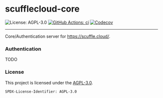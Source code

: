 <!-- cargo-sync-rdme title [[ -->
# scufflecloud-core
<!-- cargo-sync-rdme ]] -->

<!-- cargo-sync-rdme badge [[ -->
![License: AGPL-3.0](https://img.shields.io/crates/l/scufflecloud-core.svg?style=flat-square)
[![GitHub Actions: ci](https://img.shields.io/github/actions/workflow/status/scufflecloud/scuffle/ci.yaml.svg?label=ci&logo=github&style=flat-square)](https://github.com/scufflecloud/scuffle/actions/workflows/ci.yaml)
[![Codecov](https://img.shields.io/codecov/c/github/scufflecloud/scuffle.svg?label=codecov&logo=codecov&style=flat-square)](https://codecov.io/gh/scufflecloud/scuffle)
<!-- cargo-sync-rdme ]] -->

---

<!-- cargo-sync-rdme rustdoc [[ -->
Core/Authentication server for <https://scuffle.cloud/>.

### Authentication

TODO

### License

This project is licensed under the [AGPL-3.0](./LICENSE.AGPL-3.0).

`SPDX-License-Identifier: AGPL-3.0`
<!-- cargo-sync-rdme ]] -->
